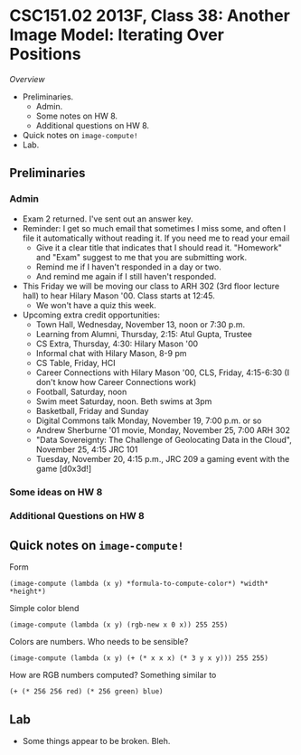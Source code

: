 CSC151.02 2013F, Class 38: Another Image Model: Iterating Over Positions
========================================================================

_Overview_

* Preliminaries.
    * Admin.
    * Some notes on HW 8.
    * Additional questions on HW 8.
* Quick notes on `image-compute!`
* Lab.

Preliminaries
-------------

### Admin

* Exam 2 returned.  I've sent out an answer key.
* Reminder: I get so much email that sometimes I miss some, and often I
  file it automatically without reading it.  If you need me to read your
  email
    * Give it a clear title that indicates that I should read it.  "Homework"
      and "Exam" suggest to me that you are submitting work.
    * Remind me if I haven't responded in a day or two.
    * And remind me again if I still haven't responded.
* This Friday we will be moving our class to ARH 302 (3rd floor lecture
  hall) to hear Hilary Mason '00.  Class starts at 12:45.  
     * We won't have a quiz this week.
* Upcoming extra credit opportunities:
    * Town Hall, Wednesday, November 13, noon or 7:30 p.m.
    * Learning from Alumni, Thursday, 2:15: Atul Gupta, Trustee
    * CS Extra, Thursday, 4:30: Hilary Mason '00
    * Informal chat with Hilary Mason, 8-9 pm
    * CS Table, Friday, HCI
    * Career Connections with Hilary Mason '00, CLS, Friday, 4:15-6:30 (I
      don't know how Career Connections work)
    * Football, Saturday, noon
    * Swim meet Saturday, noon.  Beth swims at 3pm
    * Basketball, Friday and Sunday
    * Digital Commons talk Monday, November 19, 7:00 p.m. or so
    * Andrew Sherburne '01 movie, Monday, November 25, 7:00 ARH 302
    * "Data Sovereignty: The Challenge of Geolocating Data in the Cloud",
      November 25, 4:15 JRC 101
    * Tuesday, November 20, 4:15 p.m., JRC 209  a gaming event with the 
      game [d0x3d!] 

### Some ideas on HW 8

### Additional Questions on HW 8

Quick notes on `image-compute!`
-------------------------------

Form

    (image-compute (lambda (x y) *formula-to-compute-color*) *width* *height*)

Simple color blend

    (image-compute (lambda (x y) (rgb-new x 0 x)) 255 255)

Colors are numbers.  Who needs to be sensible?

    (image-compute (lambda (x y) (+ (* x x x) (* 3 y x y))) 255 255)

How are RGB numbers computed?  Something similar to

    (+ (* 256 256 red) (* 256 green) blue)

Lab
---

* Some things appear to be broken.  Bleh.
